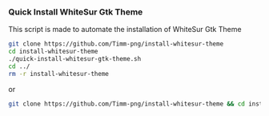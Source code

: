 ### Quick Install WhiteSur Gtk Theme
This script is made to automate the installation of WhiteSur Gtk Theme

```bash
git clone https://github.com/Timm-png/install-whitesur-theme
cd install-whitesur-theme
./quick-install-whitesur-gtk-theme.sh
cd ../
rm -r install-whitesur-theme
```

or

```bash
git clone https://github.com/Timm-png/install-whitesur-theme && cd install-whitesur-theme && ./quick-install-whitesur-gtk-theme.sh && cd ../ && rm -r install-whitesur-theme
```
